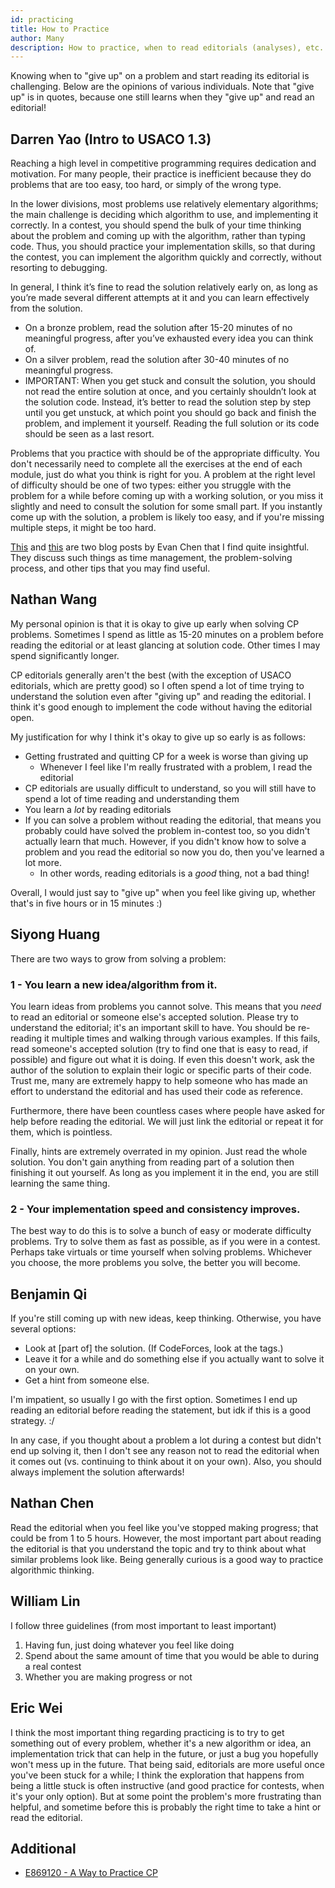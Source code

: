 ```yaml
---
id: practicing
title: How to Practice 
author: Many
description: How to practice, when to read editorials (analyses), etc.
---
```


Knowing when to "give up" on a problem and start reading its editorial is challenging. Below are the opinions of various individuals. Note that "give up" is in quotes, because one still learns when they "give up" and read an editorial!

## Darren Yao (Intro to USACO 1.3)

Reaching a high level in competitive programming requires dedication and motivation. For many people, their practice is inefficient because they do problems that are too easy, too hard, or simply of the wrong type. 

In the lower divisions, most problems use relatively elementary algorithms; the main challenge is deciding which algorithm to use, and implementing it correctly. In a contest, you should spend the bulk of your time thinking about the problem and coming up with the algorithm, rather than typing code. Thus, you should practice your implementation skills, so that during the contest, you can implement the algorithm quickly and correctly, without resorting to debugging.

In general, I think it’s fine to read the solution relatively early on, as long as you’re made several different attempts at it and you can learn effectively from the solution.

 - On a bronze problem, read the solution after 15-20 minutes of no meaningful progress, after you’ve exhausted every idea you can think of.
 - On a silver problem, read the solution after 30-40 minutes of no meaningful progress.
 - IMPORTANT: When you get stuck and consult the solution, you should not read the entire solution at once, and you certainly shouldn’t look at the solution code. Instead, it’s better to read the solution step by step until you get unstuck, at which point you should go back and finish the problem, and implement it yourself. Reading the full solution or its code should be seen as a last resort.

Problems that you practice with should be of the appropriate difficulty. You don't necessarily need to complete all the exercises at the end of each module, just do what you think is right for you. A problem at the right level of difficulty should be one of two types: either you struggle with the problem for a while before coming up with a working solution, or you miss it slightly and need to consult the solution for some small part. If you instantly come up with the solution, a problem is likely too easy, and if you're missing multiple steps, it might be too hard.

[This](https://web.evanchen.cc/FAQs/raqs.html) and [this](https://usamo.wordpress.com/2019/01/31/math-contest-platitudes-v3/) are two blog posts by Evan Chen that I find quite insightful. They discuss such things as time management, the problem-solving process, and other tips that you may find useful. 

## Nathan Wang

My personal opinion is that it is okay to give up early when solving CP problems.
Sometimes I spend as little as 15-20 minutes on a problem before reading the editorial
or at least glancing at solution code. Other times I may spend significantly longer.

CP editorials generally aren't the best (with the exception of USACO editorials,
which are pretty good) so I often spend a lot of time trying to understand the
solution even after "giving up" and reading the editorial. I think it's good
enough to implement the code without having the editorial open.

My justification for why I think it's okay to give up so early is as follows:

- Getting frustrated and quitting CP for a week is worse than giving up
  - Whenever I feel like I'm really frustrated with a problem, I read the editorial
- CP editorials are usually difficult to understand, so you will still have
  to spend a lot of time reading and understanding them
- You learn a _lot_ by reading editorials
- If you can solve a problem without reading the editorial, that means you
  probably could have solved the problem in-contest too, so you didn't actually
  learn that much. However, if you didn't know how to solve a problem and
  you read the editorial so now you do, then you've learned a lot more.
  - In other words, reading editorials is a _good_ thing, not a bad thing!

Overall, I would just say to "give up" when you feel like giving up, whether that's
in five hours or in 15 minutes :)

## Siyong Huang

There are two ways to grow from solving a problem:

### 1 - You learn a new idea/algorithm from it.

You learn ideas from problems you cannot solve. This means that you *need* to read an editorial or someone else's accepted solution. Please try to understand the editorial; it's an important skill to have. You should be re-reading it multiple times and walking through various examples. If this fails, read someone's accepted solution (try to find one that is easy to read, if possible) and figure out what it is doing. If even this doesn't work, ask the author of the solution to explain their logic or specific parts of their code. Trust me, many are extremely happy to help someone who has made an effort to understand the editorial and has used their code as reference.

Furthermore, there have been countless cases where people have asked for help before reading the editorial. We will just link the editorial or repeat it for them, which is pointless.

Finally, hints are extremely overrated in my opinion. Just read the whole solution. You don't gain anything from reading part of a solution then finishing it out yourself. As long as you implement it in the end, you are still learning the same thing.

### 2 - Your implementation speed and consistency improves.

The best way to do this is to solve a bunch of easy or moderate difficulty problems. Try to solve them as fast as possible, as if you were in a contest. Perhaps take virtuals or time yourself when solving problems. Whichever you choose, the more problems you solve, the better you will become.

## Benjamin Qi

If you're still coming up with new ideas, keep thinking. Otherwise, you have several options:

- Look at [part of] the solution. (If CodeForces, look at the tags.)
- Leave it for a while and do something else if you actually want to solve it on your own.
- Get a hint from someone else.

I'm impatient, so usually I go with the first option. Sometimes I end up reading an editorial before reading the statement, but idk if this is a good strategy. :/ 

In any case, if you thought about a problem a lot during a contest but didn't end up solving it, then I don't see any reason not to read the editorial when it comes out (vs. continuing to think about it on your own). Also, you should always implement the solution afterwards!

## Nathan Chen

Read the editorial when you feel like you've stopped making progress; that could be from 1 to 5 hours. However, the most important part about reading the editorial is that you understand the topic and try to think about what similar problems look like. Being generally curious is a good way to practice algorithmic thinking.

## William Lin

I follow three guidelines (from most important to least important)

1. Having fun, just doing whatever you feel like doing
2. Spend about the same amount of time that you would be able to during a real contest
3. Whether you are making progress or not

## Eric Wei

I think the most important thing regarding practicing is to try to get something out of every problem, whether it's a new algorithm or idea, an implementation trick that can help in the future, or just a bug you hopefully won't mess up in the future. That being said, editorials are more useful once you've been stuck for a while; I think the exploration that happens from being a little stuck is often instructive (and good practice for contests, when it's your only option). But at some point the problem's more frustrating than helpful, and sometime before this is probably the right time to take a hint or read the editorial.

## Additional

 - [E869120 - A Way to Practice CP](http://codeforces.com/blog/entry/53341)
